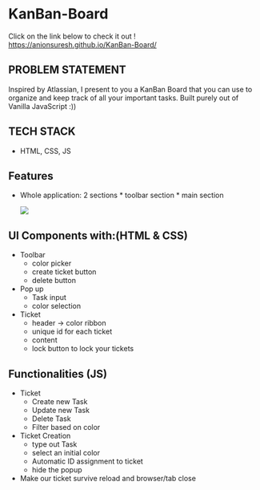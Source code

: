 # KanBan-Board 
 Click on the link below to check it out !
 https://anionsuresh.github.io/KanBan-Board/
## PROBLEM STATEMENT 
Inspired by Atlassian, I present to you a KanBan Board that you can use to organize and keep track of all your important tasks. Built purely out of Vanilla JavaScript :)) 

## TECH STACK
* HTML, CSS, JS 


## Features 

* Whole application: 2 sections 
        * toolbar section
        * main section

  <img src = "Modal.jpg">

## UI Components with:(HTML & CSS)
* Toolbar 
    * color picker 
    * create ticket button 
    * delete button 
* Pop up 
    * Task input 
    * color selection
* Ticket 
    * header -> color ribbon 
    * unique id for each ticket  
    * content
    * lock button to lock your tickets  

 ## Functionalities (JS)
* Ticket 
    * Create new Task 
    * Update new Task 
    * Delete Task 
    * Filter based on color
* Ticket Creation
    * type out Task 
    * select an initial color 
    * Automatic ID assignment to ticket
    * hide the popup
* Make our ticket survive reload and browser/tab close
